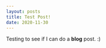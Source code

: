 ```yaml
---
layout: posts
title: Test Post!
date: 2020-11-30
---
```


Testing to see if I can do a **blog** post. :)
